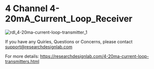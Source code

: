 # 4 Channel 4-20mA_Current_Loop_Receiver

![rdl_4-20ma-current-loop-transmitter_1](https://user-images.githubusercontent.com/8509587/33700464-6c657cf8-db3f-11e7-9ba0-b13a0ede466e.png)

If you have any Quiries, Questions or Concerns, please contact support@researchdesignlab.com

For more details: https://researchdesignlab.com/4-20ma-current-loop-transmitters.html
